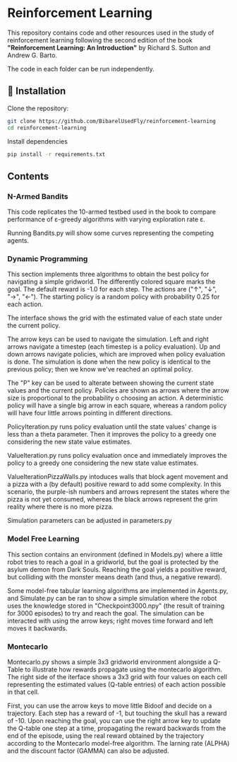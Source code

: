 # Reinforcement Learning

This repository contains code and other resources used in the study of reinforcement learning following the second edition of the book **"Reinforcement Learning: An Introduction"** by Richard S. Sutton and Andrew G. Barto.

The code in each folder can be run independently.

## 🔧 Installation

Clone the repository:

```bash
git clone https://github.com/BibarelUsedFly/reinforcement-learning
cd reinforcement-learning
```

Install dependencies

```bash
pip install -r requirements.txt
```

## Contents 
### N-Armed Bandits
This code replicates the 10-armed testbed used in the book to compare performance of ε-greedy algorithms with varying exploration rate ε.

Running Bandits.py will show some curves representing the competing agents.

### Dynamic Programming
This section implements three algorithms to obtain the best policy for navigating a simple gridworld. The differently colored square marks the goal.
The default reward is -1.0 for each step. The actions are ("↑", "↓", "→", "←").
The starting policy is a random policy with probability 0.25 for each action.

The interface shows the grid with the estimated value of each state under the current policy.

The arrow keys can be used to navigate the simulation. Left and right arrows navigate a timestep (each timestep is a policy evaluation). Up and down arrows navigate policies, which are improved when policy evaluation is done. The simulation is done when the new policy is identical to the previous policy; then we know we've reached an optimal policy.

The "P" key can be used to alterate between showing the current state values and the current policy. Policies are shown as arrows where the arrow size is proportional to the probability o choosing an action. A deterministic policy will have a single big arrow in each square, whereas a random policy will have four little arrows pointing in different directions.

PolicyIteration.py runs policy evaluation until the state values' change is less than a theta parameter. Then it improves the policy to a greedy one considering the new state value estimates.

ValueIteration.py runs policy evaluation once and immediately improves the policy to a greedy one considering the new state value estimates.

ValueIterationPizzaWalls.py intoduces walls that block agent movement and a pizza with a (by default) positive reward to add some complexity. In this scenario, the purple-ish numbers and arrows represent the states where the pizza is not yet consumed, whereas the black arrows represent the grim reality where there is no more pizza.

Simulation parameters can be adjusted in parameters.py

### Model Free Learning
This section contains an environment (defined in Models.py) where a little robot tries to reach a goal in a gridworld, but the goal is protected by the asylum demon from Dark Souls. Reaching the goal yields a positive reward, but colliding with the monster means death (and thus, a negative reward).

Some model-free tabular learning algorithms are implemented in Agents.py, and Simulate.py can be ran to show a simple simulation where the robot uses the knowledge stored in "Checkpoint3000.npy" (the result of training for 3000 episodes) to try and reach the goal. The simulation can be interacted with using the arrow keys; right moves time forward and left moves it backwards.

### Montecarlo
Montecarlo.py shows a simple 3x3 gridworld environment alongside a Q-Table to illustrate how rewards propagate using the montecarlo algorithm. The right side of the iterface shows a 3x3 grid with four values on each cell representing the estimated values (Q-table entries) of each action possible in that cell.

First, you can use the arrow keys to move little Bidoof and decide on a trajectory. Each step has a reward of -1, but touching the skull has a reward of -10. Upon reaching the goal, you can use the right arrow key to update the Q-table one step at a time, propagating the reward backwards from the end of the episode, using the real reward obtained by the trajectory according to the Montecarlo model-free algorithm. The larning rate (ALPHA) and the discount factor (GAMMA) can also be adjusted.